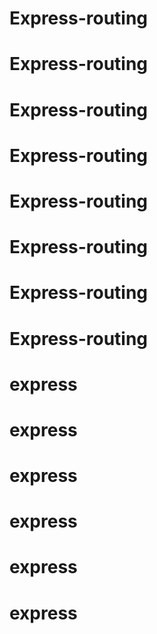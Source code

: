 # Express-routing
# Express-routing
# Express-routing
# Express-routing
# Express-routing
# Express-routing
# Express-routing
# Express-routing
# express
# express
# express
# express
# express
# express
